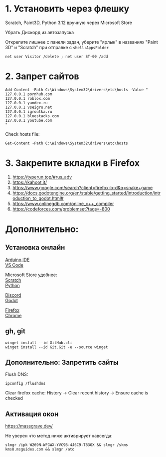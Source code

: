 # 1. Установить через флешку

Scratch, Paint3D, Python 3.12 вручную через Microsoft Store

Убрать Дискорд из автозапуска  

Открепите лишнее с панели задач, уберите "ярлык" в названиях "Paint 3D" и "Scratch" при отправке с `shell:AppsFolder`

```
net user Visitor /delete ; net user ST-00 /add
```

# 2. Запрет сайтов
```
Add-Content -Path C:\Windows\System32\drivers\etc\hosts -Value "
127.0.0.1 pornhub.com
127.0.0.1 roblox.com
127.0.0.1 yandex.ru
127.0.0.1 vseigru.net
127.0.0.1 igroutka.ru
127.0.0.1 bluestacks.com
127.0.0.1 youtube.com
"
```

Check hosts file:
```
Get-Content -Path C:\Windows\System32\drivers\etc\hosts
```

# 3. Закрепите вкладки в Firefox

1. https://typerun.top/#rus_adv
2. https://kahoot.it/
3. https://www.google.com/search?client=firefox-b-d&q=snake+game
4. https://docs.godotengine.org/en/stable/getting_started/introduction/introduction_to_godot.html#
5. https://www.onlinegdb.com/online_c++_compiler
6. https://codeforces.com/problemset?tags=-800

# Дополнительно: 

## Установка онлайн

[Arduino IDE](https://downloads.arduino.cc/arduino-ide/arduino-ide_2.3.2_Windows_64bit.exe) \
[VS Code](https://code.visualstudio.com/sha/download?build=stable&os=win32-x64) 

Microsoft Store удобнее: \
[Scratch](https://apps.microsoft.com/detail/9pfgj25jl6x3?cid=storebadge&ocid=badge&rtc=1&hl=ru-kg&gl=KG) \
[Python](https://www.microsoft.com/store/productId/9NCVDN91XZQP?ocid=pdpshare) 

[Discord](https://discord.com/api/downloads/distributions/app/installers/latest?channel=stable&platform=win&arch=x64) \
[Godot](https://github.com/godotengine/godot/releases/download/4.3-stable/Godot_v4.3-stable_win64.exe.zip) 

[Firefox](https://www.mozilla.org/ru/firefox/download/thanks/) \
[Chrome](https://www.google.com/intl/ru/chrome/next-steps.html?statcb=1&installdataindex=empty&defaultbrowser=0#) 

## gh, git
```
winget install --id GitHub.cli
winget install --id Git.Git -e --source winget
```

## Дополнительно: Запретить сайты


Flush DNS:
```
ipconfig /flushdns
```
Clear firefox cache: History -> Clear recent history -> Ensure cache is checked

## Активация окон

https://massgrave.dev/

Не уверен что метод ниже активрирует навсегда:
```
slmgr /ipk W269N-WFGWX-YVC9B-4J6C9-T83GX && slmgr /skms kms8.msguides.com && slmgr /ato
```



